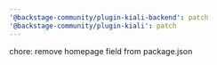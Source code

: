 ```yaml
---
'@backstage-community/plugin-kiali-backend': patch
'@backstage-community/plugin-kiali': patch
---
```


chore: remove homepage field from package.json
